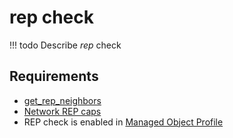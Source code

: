 # rep check

<!-- prettier-ignore -->
!!! todo
    Describe *rep* check

## Requirements

* [get_rep_neighbors](../../../../dev/reference/scripts/get_rep_topology.md)
* [Network REP caps](../../../../user/reference/caps/network/rep.md)
* REP check is enabled in [Managed Object Profile](../../../../user/reference/concepts/managed-object-profile/index.md)
